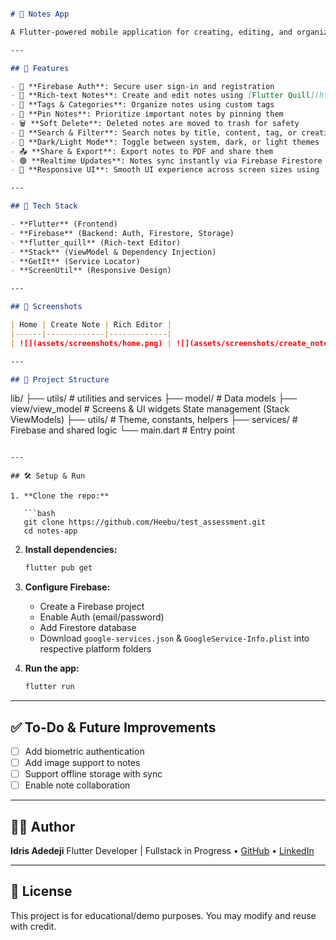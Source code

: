 ```markdown

# 📝 Notes App

A Flutter-powered mobile application for creating, editing, and organizing personal notes. Built as part of a test assessment, this app showcases state management, Firestore integration, and rich-text editing with Flutter Quill.

---

## 🚀 Features

- 🔐 **Firebase Auth**: Secure user sign-in and registration
- 📄 **Rich-text Notes**: Create and edit notes using [Flutter Quill](https://pub.dev/packages/flutter_quill)
- 📂 **Tags & Categories**: Organize notes using custom tags
- 📌 **Pin Notes**: Prioritize important notes by pinning them
- 🗑️ **Soft Delete**: Deleted notes are moved to trash for safety
- 🧠 **Search & Filter**: Search notes by title, content, tag, or creation date
- 🌙 **Dark/Light Mode**: Toggle between system, dark, or light themes
- 📤 **Share & Export**: Export notes to PDF and share them
- 🟢 **Realtime Updates**: Notes sync instantly via Firebase Firestore
- 📱 **Responsive UI**: Smooth UI experience across screen sizes using `flutter_screenutil`

---

## 🧪 Tech Stack

- **Flutter** (Frontend)
- **Firebase** (Backend: Auth, Firestore, Storage)
- **flutter_quill** (Rich-text Editor)
- **Stack** (ViewModel & Dependency Injection)
- **GetIt** (Service Locator)
- **ScreenUtil** (Responsive Design)

---

## 📸 Screenshots

| Home | Create Note | Rich Editor |
|------|-------------|-------------|
| ![](assets/screenshots/home.png) | ![](assets/screenshots/create_note.png) | ![](assets/screenshots/editor.png) |

---

## 📁 Project Structure

```

lib/
├── utils/              # utilities and services
├── model/              # Data models
├── view/view_model     # Screens & UI widgets State management (Stack ViewModels)
├── utils/              # Theme, constants, helpers
├── services/           # Firebase and shared logic
└── main.dart           # Entry point

````

---

## 🛠️ Setup & Run

1. **Clone the repo:**

   ```bash
   git clone https://github.com/Heebu/test_assessment.git
   cd notes-app
````

2. **Install dependencies:**

   ```bash
   flutter pub get
   ```

3. **Configure Firebase:**

    * Create a Firebase project
    * Enable Auth (email/password)
    * Add Firestore database
    * Download `google-services.json` & `GoogleService-Info.plist` into respective platform folders

4. **Run the app:**

   ```bash
   flutter run
   ```

---

## ✅ To-Do & Future Improvements

* [ ] Add biometric authentication
* [ ] Add image support to notes
* [ ] Support offline storage with sync
* [ ] Enable note collaboration

---

## 🧑‍💻 Author

**Idris Adedeji**
Flutter Developer | Fullstack in Progress
• [GitHub](https://github.com/Heebu) • [LinkedIn](https://www.linkedin.com/in/idris-adedeji-1b3162246/)

---

## 📄 License

This project is for educational/demo purposes. You may modify and reuse with credit.

